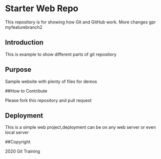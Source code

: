 # Starter Web Repo

This repository is for showing how Git and GitHub work. More changes gpr myfeaturebranch2

## Introduction

This is example to show different parts of git repository

## Purpose

Sample website with plenty of files for demos

##How to Contribute

Please fork this repository and pull request

## Deployment

This is a simple web project,deployment can be on any web server or even local server

##Copyright

2020 Git Training

